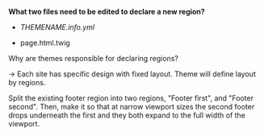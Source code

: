 **What two files need to be edited to declare a new region?**

* _THEMENAME.info.yml_

* page.html.twig

Why are themes responsible for declaring regions?

-&gt; Each site has specific design with fixed layout. Theme will define layout by regions.

Split the existing footer region into two regions, "Footer first", and "Footer second". Then, make it so that at narrow viewport sizes the second footer drops underneath the first and they both expand to the full width of the viewport.

